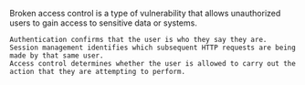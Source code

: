 Broken access control is a type of vulnerability that allows unauthorized users to gain access to sensitive data or systems.

    Authentication confirms that the user is who they say they are.
    Session management identifies which subsequent HTTP requests are being made by that same user.
    Access control determines whether the user is allowed to carry out the action that they are attempting to perform.
